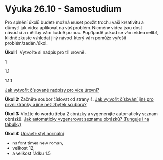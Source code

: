 # Výuka 26.10 - Samostudium

Pro splnění úkolů budete možná muset použít trochu vaši kreativitu a důmysl jak videa aplikovat na váš problém. Nicméně videa jsou dost návodná a měli by vám hodně pomoc. Popřípadě pokud se vám videa nelibí, klidně zkuste vyhledat jiný návod, který vám pomůže vyřešit problém/zadání/úkol.

**Úkol 1:**
Vytvořte si nadpis pro tři úrovně.

1

1.1

1.1.1

[Jak vytvořit číslované nadpisy pro více úrovní?](https://www.youtube.com/watch?v=AG_OBv8MYq8)

**Úkol 2:**
Začněte soubor číslovat od strany 4.
[Jak vytvořit číslování jiné pro první stránky a jiné než zbytek souboru?](https://www.youtube.com/watch?v=rAxGvVyfXvc)


**Úkol 3:**
Vložte do wordu třeba 2 obrázky a vygenerujte automaticky seznam obrázků.
[Jak automaticky vygenerovat seznamu obrázků? (Funguje i na tabulky)](https://www.youtube.com/watch?v=82-uUnpfus4)


**Úkol 4:** 
[Upravte styl normální](https://www.youtube.com/watch?v=UOVU6qQ2iOM
)
- na font times new roman,
- velikost 12,
- a velikost řádku 1.5